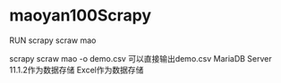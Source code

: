 # maoyan100Scrapy



RUN   scrapy scraw mao

 scrapy scraw mao -o demo.csv 可以直接输出demo.csv
MariaDB Server 11.1.2作为数据存储
Excel作为数据存储
